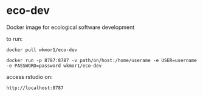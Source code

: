 # eco-dev
Docker image for ecological software development

to run:

`docker pull wkmor1/eco-dev`

`docker run -p 8787:8787 -v path/on/host:/home/userame -e USER=username -e PASSWORD=password wkmor1/eco-dev`

access rstudio on:

`http://localhost:8787`

